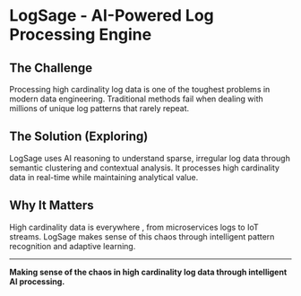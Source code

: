 # LogSage - AI-Powered Log Processing Engine

## The Challenge

Processing high cardinality log data is one of the toughest problems in modern data engineering. Traditional methods fail when dealing with millions of unique log patterns that rarely repeat.

## The Solution (Exploring)

LogSage uses AI reasoning to understand sparse, irregular log data through semantic clustering and contextual analysis. It processes high cardinality data in real-time while maintaining analytical value.

## Why It Matters

High cardinality data is everywhere , from microservices logs to IoT streams. LogSage makes sense of this chaos through intelligent pattern recognition and adaptive learning.

---

**Making sense of the chaos in high cardinality log data through intelligent AI processing.**
